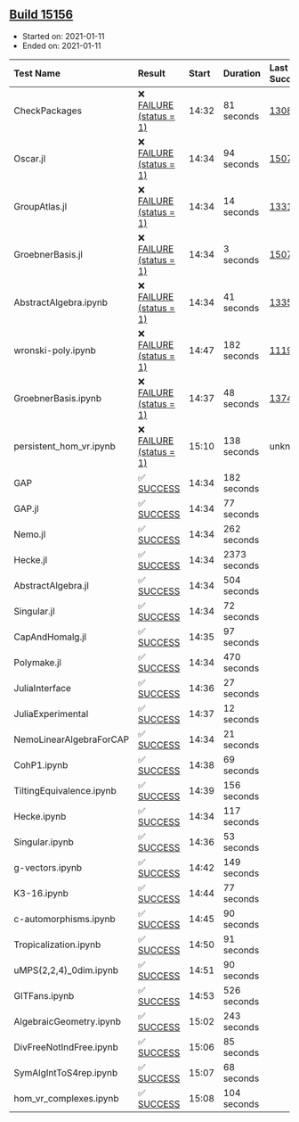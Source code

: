 ## [Build 15156](https://oscarci.mathematik.uni-kl.de/job/oscar/15156/)

* Started on: 2021-01-11
* Ended on: 2021-01-11

| Test Name    | Result | Start | Duration | Last Success | First Failure |
|:-------------|:-------|:------|:---------|:-------------|:--------------|
| CheckPackages | ❌ [FAILURE (status = 1)](https://oscarci.mathematik.uni-kl.de/job/oscar/15156/artifact/logs/build-15156/CheckPackages.log) | 14:32 | 81 seconds | [13085](https://oscarci.mathematik.uni-kl.de/job/oscar/13085/) | [13086](https://oscarci.mathematik.uni-kl.de/job/oscar/13086/) |
| Oscar.jl | ❌ [FAILURE (status = 1)](https://oscarci.mathematik.uni-kl.de/job/oscar/15156/artifact/logs/build-15156/Oscar.jl.log) | 14:34 | 94 seconds | [15079](https://oscarci.mathematik.uni-kl.de/job/oscar/15079/) | [15080](https://oscarci.mathematik.uni-kl.de/job/oscar/15080/) |
| GroupAtlas.jl | ❌ [FAILURE (status = 1)](https://oscarci.mathematik.uni-kl.de/job/oscar/15156/artifact/logs/build-15156/GroupAtlas.jl.log) | 14:34 | 14 seconds | [13311](https://oscarci.mathematik.uni-kl.de/job/oscar/13311/) | [13312](https://oscarci.mathematik.uni-kl.de/job/oscar/13312/) |
| GroebnerBasis.jl | ❌ [FAILURE (status = 1)](https://oscarci.mathematik.uni-kl.de/job/oscar/15156/artifact/logs/build-15156/GroebnerBasis.jl.log) | 14:34 | 3 seconds | [15079](https://oscarci.mathematik.uni-kl.de/job/oscar/15079/) | [15080](https://oscarci.mathematik.uni-kl.de/job/oscar/15080/) |
| AbstractAlgebra.ipynb | ❌ [FAILURE (status = 1)](https://oscarci.mathematik.uni-kl.de/job/oscar/15156/artifact/logs/build-15156/AbstractAlgebra.ipynb.log) | 14:34 | 41 seconds | [13355](https://oscarci.mathematik.uni-kl.de/job/oscar/13355/) | [13356](https://oscarci.mathematik.uni-kl.de/job/oscar/13356/) |
| wronski-poly.ipynb | ❌ [FAILURE (status = 1)](https://oscarci.mathematik.uni-kl.de/job/oscar/15156/artifact/logs/build-15156/wronski-poly.ipynb.log) | 14:47 | 182 seconds | [11192](https://oscarci.mathematik.uni-kl.de/job/oscar/11192/) | [11193](https://oscarci.mathematik.uni-kl.de/job/oscar/11193/) |
| GroebnerBasis.ipynb | ❌ [FAILURE (status = 1)](https://oscarci.mathematik.uni-kl.de/job/oscar/15156/artifact/logs/build-15156/GroebnerBasis.ipynb.log) | 14:37 | 48 seconds | [13748](https://oscarci.mathematik.uni-kl.de/job/oscar/13748/) | [13749](https://oscarci.mathematik.uni-kl.de/job/oscar/13749/) |
| persistent_hom_vr.ipynb | ❌ [FAILURE (status = 1)](https://oscarci.mathematik.uni-kl.de/job/oscar/15156/artifact/logs/build-15156/persistent_hom_vr.ipynb.log) | 15:10 | 138 seconds | unknown | unknown |
| GAP | ✅ [SUCCESS](https://oscarci.mathematik.uni-kl.de/job/oscar/15156/artifact/logs/build-15156/GAP.log) | 14:34 | 182 seconds |  |  |
| GAP.jl | ✅ [SUCCESS](https://oscarci.mathematik.uni-kl.de/job/oscar/15156/artifact/logs/build-15156/GAP.jl.log) | 14:34 | 77 seconds |  |  |
| Nemo.jl | ✅ [SUCCESS](https://oscarci.mathematik.uni-kl.de/job/oscar/15156/artifact/logs/build-15156/Nemo.jl.log) | 14:34 | 262 seconds |  |  |
| Hecke.jl | ✅ [SUCCESS](https://oscarci.mathematik.uni-kl.de/job/oscar/15156/artifact/logs/build-15156/Hecke.jl.log) | 14:34 | 2373 seconds |  |  |
| AbstractAlgebra.jl | ✅ [SUCCESS](https://oscarci.mathematik.uni-kl.de/job/oscar/15156/artifact/logs/build-15156/AbstractAlgebra.jl.log) | 14:34 | 504 seconds |  |  |
| Singular.jl | ✅ [SUCCESS](https://oscarci.mathematik.uni-kl.de/job/oscar/15156/artifact/logs/build-15156/Singular.jl.log) | 14:34 | 72 seconds |  |  |
| CapAndHomalg.jl | ✅ [SUCCESS](https://oscarci.mathematik.uni-kl.de/job/oscar/15156/artifact/logs/build-15156/CapAndHomalg.jl.log) | 14:35 | 97 seconds |  |  |
| Polymake.jl | ✅ [SUCCESS](https://oscarci.mathematik.uni-kl.de/job/oscar/15156/artifact/logs/build-15156/Polymake.jl.log) | 14:34 | 470 seconds |  |  |
| JuliaInterface | ✅ [SUCCESS](https://oscarci.mathematik.uni-kl.de/job/oscar/15156/artifact/logs/build-15156/JuliaInterface.log) | 14:36 | 27 seconds |  |  |
| JuliaExperimental | ✅ [SUCCESS](https://oscarci.mathematik.uni-kl.de/job/oscar/15156/artifact/logs/build-15156/JuliaExperimental.log) | 14:37 | 12 seconds |  |  |
| NemoLinearAlgebraForCAP | ✅ [SUCCESS](https://oscarci.mathematik.uni-kl.de/job/oscar/15156/artifact/logs/build-15156/NemoLinearAlgebraForCAP.log) | 14:34 | 21 seconds |  |  |
| CohP1.ipynb | ✅ [SUCCESS](https://oscarci.mathematik.uni-kl.de/job/oscar/15156/artifact/logs/build-15156/CohP1.ipynb.log) | 14:38 | 69 seconds |  |  |
| TiltingEquivalence.ipynb | ✅ [SUCCESS](https://oscarci.mathematik.uni-kl.de/job/oscar/15156/artifact/logs/build-15156/TiltingEquivalence.ipynb.log) | 14:39 | 156 seconds |  |  |
| Hecke.ipynb | ✅ [SUCCESS](https://oscarci.mathematik.uni-kl.de/job/oscar/15156/artifact/logs/build-15156/Hecke.ipynb.log) | 14:34 | 117 seconds |  |  |
| Singular.ipynb | ✅ [SUCCESS](https://oscarci.mathematik.uni-kl.de/job/oscar/15156/artifact/logs/build-15156/Singular.ipynb.log) | 14:36 | 53 seconds |  |  |
| g-vectors.ipynb | ✅ [SUCCESS](https://oscarci.mathematik.uni-kl.de/job/oscar/15156/artifact/logs/build-15156/g-vectors.ipynb.log) | 14:42 | 149 seconds |  |  |
| K3-16.ipynb | ✅ [SUCCESS](https://oscarci.mathematik.uni-kl.de/job/oscar/15156/artifact/logs/build-15156/K3-16.ipynb.log) | 14:44 | 77 seconds |  |  |
| c-automorphisms.ipynb | ✅ [SUCCESS](https://oscarci.mathematik.uni-kl.de/job/oscar/15156/artifact/logs/build-15156/c-automorphisms.ipynb.log) | 14:45 | 90 seconds |  |  |
| Tropicalization.ipynb | ✅ [SUCCESS](https://oscarci.mathematik.uni-kl.de/job/oscar/15156/artifact/logs/build-15156/Tropicalization.ipynb.log) | 14:50 | 91 seconds |  |  |
| uMPS(2,2,4)_0dim.ipynb | ✅ [SUCCESS](https://oscarci.mathematik.uni-kl.de/job/oscar/15156/artifact/logs/build-15156/uMPS-2-2-4-_0dim.ipynb.log) | 14:51 | 90 seconds |  |  |
| GITFans.ipynb | ✅ [SUCCESS](https://oscarci.mathematik.uni-kl.de/job/oscar/15156/artifact/logs/build-15156/GITFans.ipynb.log) | 14:53 | 526 seconds |  |  |
| AlgebraicGeometry.ipynb | ✅ [SUCCESS](https://oscarci.mathematik.uni-kl.de/job/oscar/15156/artifact/logs/build-15156/AlgebraicGeometry.ipynb.log) | 15:02 | 243 seconds |  |  |
| DivFreeNotIndFree.ipynb | ✅ [SUCCESS](https://oscarci.mathematik.uni-kl.de/job/oscar/15156/artifact/logs/build-15156/DivFreeNotIndFree.ipynb.log) | 15:06 | 85 seconds |  |  |
| SymAlgIntToS4rep.ipynb | ✅ [SUCCESS](https://oscarci.mathematik.uni-kl.de/job/oscar/15156/artifact/logs/build-15156/SymAlgIntToS4rep.ipynb.log) | 15:07 | 68 seconds |  |  |
| hom_vr_complexes.ipynb | ✅ [SUCCESS](https://oscarci.mathematik.uni-kl.de/job/oscar/15156/artifact/logs/build-15156/hom_vr_complexes.ipynb.log) | 15:08 | 104 seconds |  |  |
